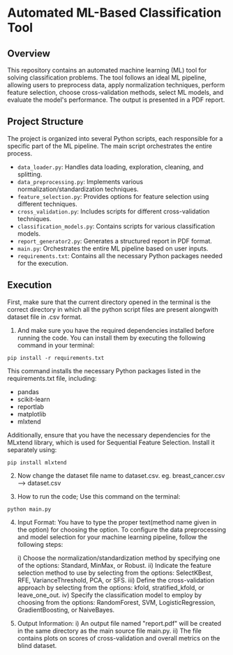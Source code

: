 # Automated ML-Based Classification Tool

## Overview
This repository contains an automated machine learning (ML) tool for solving classification problems. The tool follows an ideal ML pipeline, allowing users to preprocess data, apply normalization techniques, perform feature selection, choose cross-validation methods, select ML models, and evaluate the model's performance. The output is presented in a PDF report.

## Project Structure
The project is organized into several Python scripts, each responsible for a specific part of the ML pipeline. The main script orchestrates the entire process.

- `data_loader.py`: Handles data loading, exploration, cleaning, and splitting.
- `data_preprocessing.py`: Implements various normalization/standardization techniques.
- `feature_selection.py`: Provides options for feature selection using different techniques.
- `cross_validation.py`: Includes scripts for different cross-validation techniques.
- `classification_models.py`: Contains scripts for various classification models.
- `report_generator2.py`: Generates a structured report in PDF format.
- `main.py`: Orchestrates the entire ML pipeline based on user inputs.
- `requirements.txt`: Contains all the necessary Python packages needed for the execution.

## Execution
First, make sure that the current directory opened in the terminal is the correct directory in which all the python script files are present alongwith dataset file in .csv format.

1. And make sure you have the required dependencies installed before running the code. You can install them by executing the following command in your terminal:

```
pip install -r requirements.txt
```

This command installs the necessary Python packages listed in the requirements.txt file, including:
- pandas
- scikit-learn
- reportlab
- matplotlib
- mlxtend

Additionally, ensure that you have the necessary dependencies for the MLxtend library, which is used for Sequential Feature Selection. Install it separately using:  

```
pip install mlxtend
```

2. Now change the dataset file name to dataset.csv.
	eg. breast_cancer.csv --> dataset.csv

3. How to run the code; Use this command on the terminal:  
```
python main.py
```

4. Input Format: You have to type the proper text(method name given in the option) for choosing the option. To configure the data preprocessing and model selection for your machine learning pipeline, follow the following steps:

	i) Choose the normalization/standardization method by specifying one of the options: Standard, MinMax, or Robust.
	ii) Indicate the feature selection method to use by selecting from the options: SelectKBest, RFE, VarianceThreshold, PCA, or SFS.
	iii) Define the cross-validation approach by selecting from the options: kfold, stratified_kfold, or leave_one_out.
	iv) Specify the classification model to employ by choosing from the options: RandomForest, SVM, LogisticRegression, GradientBoosting, or NaiveBayes.

5. Output Information:
	i) An output file named "report.pdf" will be created in the same directory as the main source file main.py.
	ii) The file contains plots on scores of cross-validation and overall metrics on the blind dataset.
